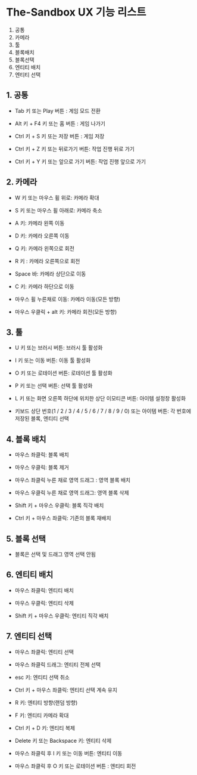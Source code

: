 # The-Sandbox UX 기능 리스트

1. 공통
2. 카메라
3. 툴
4. 블록배치
5. 블록선택
6. 엔티티 배치
7. 엔티티 선택

## 1. 공통

- Tab 키 또는 Play 버튼 : 게임 모드 전환

- Alt 키 + F4 키 또는 홈 버튼 : 게임 나가기

- Ctrl 키 + S 키 또는 저장 버튼 : 게임 저장

- Ctrl 키 + Z 키 또는 뒤로가기 버튼: 작업 진행 뒤로 가기

- Ctrl 키 + Y 키 또는 앞으로 가기 버튼: 작업 진행 앞으로 가기

## 2. 카메라

- W 키 또는 마우스 휠 위로: 카메라 확대

- S 키 또는 마우스 휠 아래로: 카메라 축소

- A 키: 카메라 왼쪽 이동

- D 키: 카메라 오른쪽 이동

- Q 키: 카메라 왼쪽으로 회전

- R 키 : 카메라 오른쪽으로 회전

- Space 바: 카메라 상단으로 이동

- C 키: 카메라 하단으로 이동

- 마우스 휠 누른채로 이동: 카메라 이동(모든 방향)

- 마우스 우클릭 + alt 키: 카메라 회전(모든 방향)

## 3. 툴

- U 키 또는 브러시 버튼: 브러시 툴 활성화

- I 키 또는 이동 버튼: 이동 툴 활성화

- O 키 또는 로테이션 버튼: 로테이션 툴 활성화

- P 키 또는 선택 버튼: 선택 툴 활성화

- L 키 또는 화면 오른쪽 하단에 위치한 상단 이모티콘 버튼: 아이템 설정창 활성화

- 키보드 상단 번호(1 / 2 / 3 / 4 / 5 / 6 / 7 / 8 / 9 / 0) 또는 아이템 버튼: 각 번호에 저장된 블록, 엔티티 선택

## 4. 블록 배치

- 마우스 좌클릭: 블록 배치

- 마우스 우클릭: 블록 제거

- 마우스 좌클릭 누른 채로 영역 드래그 : 영역 블록 배치

- 마우스 우클릭 누른 채로 영역 드래그: 영역 블록 삭제

- Shift 키 + 마우스 우클릭: 블록 직각 배치

- Ctrl 키 + 마우스 좌클릭: 기존의 블록 재배치

## 5. 블록 선택

- 블록은 선택 및 드래그 영역 선택 안됨

## 6. 엔티티 배치

- 마우스 좌클릭: 엔티티 배치

- 마우스 우클릭: 엔티티 삭제

- Shift 키 + 마우스 우클릭: 엔티티 직각 배치

## 7. 엔티티 선택

- 마우스 좌클릭: 엔티티 선택

- 마우스 좌클릭 드래그: 엔티티 전체 선택

- esc 키: 엔티티 선택 취소

- Ctrl 키 + 마우스 좌클릭: 엔티티 선택 계속 유지

- R 키: 엔티티 방향(랜덤 방향)

- F 키: 엔티티 카메라 확대

- Ctrl 키 + D 키: 엔티티 복제

- Delete 키 또는 Backspace 키: 엔티티 삭제

- 마우스 좌클릭 후 I 키 또는 이동 버튼: 엔티티 이동

- 마우스 좌클릭 후 O 키 또는 로테이션 버튼 : 엔티티 회전

